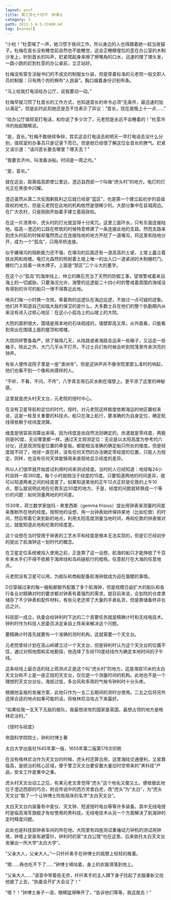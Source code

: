 ```yaml
---
layout: post
title: 第三百七十四节　钟博士
category: 5
path: 2013-1-9-5-37400.md
tag: [normal]
---
```


“小杜！”杜雯喊了一声，她习惯于夜间工作，所以身边的人也得跟着她一起当夜猫子。杜梅在首长没有睡觉前自然也不能睡觉，这会正睡眼惺忪的歪在办公室的木制沙发上，听到首长的叫声，赶紧爬起身来擦了擦嘴角的口水，迅速的理了理头发，一路小跑的赶到杜雯的办公桌前，立正站好。

杜梅没有穿生活秘书们的不成文的制服女仆装，但是穿着标准的元老院一般文职人员的制服：只有两个兜的棉布“人民装”。胸口缀着身份识别布条。

“马上给我打电话给办公厅，说我要动一动。”

杜梅早就习惯了杜首长的工作方式，也知道首长的命令必须“无条件，最迅速的加以满足”，但是此时此刻她还是忍不住表示了异议：“首长，现在是晚上十一点……”

“给办公厅值班室打电话，和你说了多少次了，元老院是永远不会睡着的！”杜雯冷冷的抬起眼睛说。

“是，首长。”杜梅不敢继续争辩，其实这会打电话去和明天一早打电话去没什么分别，值班室的办事员只是记录下而已。但是她已经很了解这位女首长的脾气。赶紧又请示道：“请问首长要去哪里？哪天去？”

“我要去济州。叫准备派船。时间是一周之内。”

“是，首长。”

就在这会，距离临高即使公里远，澄迈县西部一个叫做“虎头村”的地方。电灯的灯光正在黑夜中闪耀。

澄迈虽然从第二次反围剿胜利之后就已经是“蓝区”，也是第一个建立起初步的县级政权的地方。但是元老院在此地的机构依然是很稀少的。大部分集中在县城周边。在广大农村，只是刚刚开始着手建立基层政权。

在这一片漆黑中，虎头村的灯光就显得十分突兀。这里三面环水，只有东面连接陆地。临高－澄迈的公路在修筑的时候特意修建了一条连接此地的支路。然而支路来到虎头村前的时候却戛然而止在连接陆地的地方开挖了一道壕沟，将这里和陆地分开，成为一个“孤岛”，只用吊桥连接。

似乎嫌壕沟的阻断能力还不强，在壕沟的后面还有一道高高的土堤，土堤上矗立着铁丝网和岗楼。电灯光森然的照射着土堤上唯一的出入口一道紧闭的木制栅栏门。栅栏门上挂着一块木牌子。上面是“禁区”二个斗大的墨字。

在这个小“孤岛”的海岸线上，林立的礁石充当了天然的防御工事，望塔警戒着来自海上的一切威胁。只要海况允许，海警的巡逻艇二十四小时的警戒着周围的海域没有得到的许可的船只一律不得靠近此地。

哨兵们每一小时换一次岗，牵着狗的巡逻队在海边巡逻，不放过一点可疑的迹象。他们并不知道自己如临大敌的保卫的是什么，大多数士兵在他们的整个执勤期内从来没有进入过核心地区：在这小小孤岛上的山坡上的大院。

大院的面积很大，围墙是用本地的石块砌成的，墙壁即高又厚。从外面看，只能看到突出在围墙上面的屋顶和塔楼。

大院同样警备森严。除了每隔几天，从陆路或者海路会运来一些箱子，又运走一些箱子。除此之外，大门几乎从不打开。不过士兵们有时候会听到院落里传来洪亮的钟声。

有些人便传说院子里是一座“澳洲寺”。但是这钟声并不像寺院里那么准时的响起，他们也看不到一个像和尚摸样的人。

“不听，不看，不问，不传”，八字真言用石灰水刷在墙壁上。更平添了这里的神秘感。

这里就是虎头村天文台，元老院的授时中心。

在没有卫星导航和定位的时代，授时，对元老院这样极度依赖海运的地区霸权来说，这是一桩至关重要的科技点。船只在海上航行，要准确的为自身定位，确定航线得依赖于经纬度测算。

维度是很容易测算出来得。因为纬度是由自然法则确定的。赤道就是零纬度，两极则是90度，无论哪里都一样。通过天文观测定位：无论是以太阳高度为参考的六分仪，还是观测恒星位置的牵星板。都能相当准确的确定船只所处的维度。但是经度就不同了，地球一直在转，没有任何天然的办法确定零经度的位置，只能人为规定。同样，也没有任何天体能够用来直观地显示经度的差异。

所以人们很早就开始尝试利用时间来测试经度。当时的人已经知道：地球每24小时自转一周360度。每个小时就相当于经度的15度。只要知道两地的时间差异，就可以知道两者之间的经度差了。如果知道某地的正午12点正好是伦敦的上午10点，那么就说明此地在伦敦东边30度的地方。于是，经度的问题就转换成一个等价的问题：如何测量两地的时间差。

1530年，荷兰数学家伽玛・弗里西斯（gemma frisius）提出用钟表来测量时间差来推断所在地的经度。按照他的设想，用一台钟表始终保持某地（比如伦敦）的时间，然后带着它来到新的地点，利用太阳高度测量当地时间，再和伦敦的钟表做对比，就能知道此地和伦敦的经度差。

这个设想在当时受限于钟表的工艺水平和经度是根本无法实现的，但是它已经初步的提出了航海钟这一划时代的概念。

在卫星定位系统被投入使用之前，正是靠了这一设想，航海的船只才能挣脱了千百年来水手们不得不依赖于海岸线和岛屿链航行的桎梏，任意航行在大海的任意地点。

元老院没有卫星可以用，为舰队和商船配备航海钟就成为迫在眉睫的事情。

D日穿越过来的每一艘船都额外配置了多个航海钟，但是规模日益扩大的船队和各行各业对精确对时的要求都对钟表有着强烈的需求。就目前来说，企划院的仓库里储存了不少钟表和配件材料，有些元老还带了大量的手表私货，但是靠储备终非长远之计。

科技部一成立，执委会给钟利时下达的二个首要任务就是精确计时和无线电技术。钟利时作为科技人民委员决定亲自上阵来来解决这个问题。

要精确计时首先就要有一个准确的测时机构，这就需要一个天文台。

元老院曾经计划在高山岭建立过一个天文台，但是钟利时认为这个天文台的位置不佳，通过对照地图和实地勘探，他选择了东经110度经线作为确定本地时间的子午线。

这条经线上最合适的陆上观测点正是这个叫“虎头村”的地方。这座海拔15米的太白天文台称不上是一座正规的天文台，仅仅是一个测量时间的机构。此地也不是一个理想的天文台台址，海拔过低，多台风和多雨的气候令钟利时十分头疼。

根据他呈报的发展方案，此地只作为一五二五期间的测时台使用。二五之后将另外选择合适的地点如果可能的话，将格林尼治攻占下来最好。

“如果给我一支天下无敌的舰队，我最想进攻的国家是英国，最想占领的地方是格林尼治村。”

《授时与经度》

帝国科学院院士，钟利时博士著

太白大学出版社1645年第一版，1655年第二版第178次印刷

在没有格林尼治作为天文台的时候，虎头村还算合用，这里海陆交通便利，又紧靠临高，是统治的核心区域，便于警卫天文台要安置大量旧时空带来的“黑科技”产品，安全工作是重中之重。

虎头村天文台动工之后，有某元老文青觉得“虎头”这个地名又傻又土。便依据此地位于澄迈西部的巧合，附会传说中的西方灵兽白虎，改“虎头”为“太白”，为“虎头天文台”取了一个让钟博士险些尿床的名字“太白天文台”。

太白天文台内装备有中星仪、天文钟、短波授时电台等等许多装备。其中无线电授时是临高海军旗舰才有权使用的黑科技。无线电技术从另一个方面解决了航海钟的走时精度问题。

此处也是科技部钟表车间的所在地。大院里有四座测试重锤动力钟机的测试用钟塔，钟塔上安装有避雷针。钟利时的家“太白公馆”也在这里。后来依托太白天文台发展出一所大学“太白大学”。

“父亲大人，父亲大人。”一只纤纤素手在钟博士的肩膀上轻轻的推着。

“嗯……再也吃不下了……”钟博士嘀咕着，身上的衣服滑落到地上。

“父亲大人……”语音中带着些无奈，纤纤素手的主人蹲下身子捡起了衣服重新又给他披了上去，“执委会开扩大会议了！”

“嗯？！”钟博士身子一凛，眼睛猛得睁开了，“告诉他们等等，我这就去！”